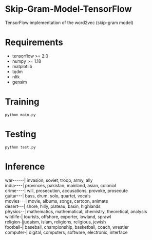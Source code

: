 # Skip-Gram-Model-TensorFlow
TensorFlow implementation of the word2vec (skip-gram model)


# Requirements
* tensorflow >= 2.0    
* numpy >= 1.18      
* matplotlib       
* tqdm 
* nltk
* gensim


# Training
```
python main.py
```

# Testing
```
python test.py
```

# Inference

war------| invasion, soviet, troop, army, ally <br>
india----| provinces, pakistan, mainland, asian, colonial <br>
crime----| will, prosecution, accusations, provoke, prosecute <br>
guitar---| bass, drum, solo, quartet, vocals <br>
movies---| movie, albums, songs, cartoon, animate <br>
desert---| shore, hilly, plateau, basin, highlands <br>
physics--| mathematics, mathematical, chemistry, theoretical, analysis <br>
wildlife-| tourists, offshore, exporter, lowland, sprawl <br>
religion-|judaism, islam, religions, religious, jewish <br>
football-| baseball, championship, basketball, coach, wrestler <br>
computer-| digital, computers, software, electronic, interface <br>
